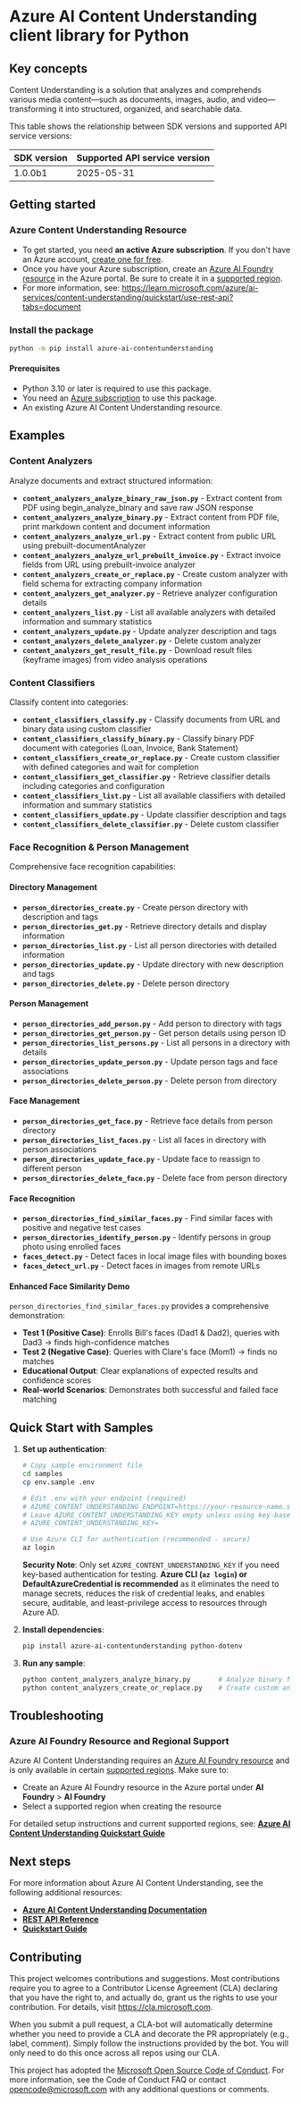 # Azure AI Content Understanding client library for Python

## Key concepts
Content Understanding is a solution that analyzes and comprehends various media content—such as documents, images, audio, and video—transforming it into structured, organized, and searchable data.

This table shows the relationship between SDK versions and supported API service versions:

| SDK version | Supported API service version |
| ----------- | ----------------------------- |
| 1.0.0b1     | 2025-05-31                    |

## Getting started

### Azure Content Understanding Resource
- To get started, you need **an active Azure subscription**. If you don't have an Azure account, [create one for free](https://azure.microsoft.com/free/).
- Once you have your Azure subscription, create an [Azure AI Foundry resource](https://portal.azure.com/#create/Microsoft.CognitiveServicesAIFoundry) in the Azure portal. Be sure to create it in a [supported region](https://learn.microsoft.com/azure/ai-services/content-understanding/language-region-support).
- For more information, see: https://learn.microsoft.com/azure/ai-services/content-understanding/quickstart/use-rest-api?tabs=document

### Install the package

```bash
python -m pip install azure-ai-contentunderstanding
```

#### Prerequisites

- Python 3.10 or later is required to use this package.
- You need an [Azure subscription][azure_sub] to use this package.
- An existing Azure AI Content Understanding resource.

## Examples

### Content Analyzers
Analyze documents and extract structured information:

- **`content_analyzers_analyze_binary_raw_json.py`** - Extract content from PDF using begin_analyze_binary and save raw JSON response
- **`content_analyzers_analyze_binary.py`** - Extract content from PDF file, print markdown content and document information
- **`content_analyzers_analyze_url.py`** - Extract content from public URL using prebuilt-documentAnalyzer
- **`content_analyzers_analyze_url_prebuilt_invoice.py`** - Extract invoice fields from URL using prebuilt-invoice analyzer
- **`content_analyzers_create_or_replace.py`** - Create custom analyzer with field schema for extracting company information
- **`content_analyzers_get_analyzer.py`** - Retrieve analyzer configuration details
- **`content_analyzers_list.py`** - List all available analyzers with detailed information and summary statistics
- **`content_analyzers_update.py`** - Update analyzer description and tags
- **`content_analyzers_delete_analyzer.py`** - Delete custom analyzer
- **`content_analyzers_get_result_file.py`** - Download result files (keyframe images) from video analysis operations

### Content Classifiers
Classify content into categories:

- **`content_classifiers_classify.py`** - Classify documents from URL and binary data using custom classifier
- **`content_classifiers_classify_binary.py`** - Classify binary PDF document with categories (Loan, Invoice, Bank Statement)
- **`content_classifiers_create_or_replace.py`** - Create custom classifier with defined categories and wait for completion
- **`content_classifiers_get_classifier.py`** - Retrieve classifier details including categories and configuration
- **`content_classifiers_list.py`** - List all available classifiers with detailed information and summary statistics
- **`content_classifiers_update.py`** - Update classifier description and tags
- **`content_classifiers_delete_classifier.py`** - Delete custom classifier

### Face Recognition & Person Management
Comprehensive face recognition capabilities:

#### **Directory Management**
- **`person_directories_create.py`** - Create person directory with description and tags
- **`person_directories_get.py`** - Retrieve directory details and display information
- **`person_directories_list.py`** - List all person directories with detailed information
- **`person_directories_update.py`** - Update directory with new description and tags
- **`person_directories_delete.py`** - Delete person directory

#### **Person Management**
- **`person_directories_add_person.py`** - Add person to directory with tags
- **`person_directories_get_person.py`** - Get person details using person ID
- **`person_directories_list_persons.py`** - List all persons in a directory with details
- **`person_directories_update_person.py`** - Update person tags and face associations
- **`person_directories_delete_person.py`** - Delete person from directory

#### **Face Management**
- **`person_directories_get_face.py`** - Retrieve face details from person directory
- **`person_directories_list_faces.py`** - List all faces in directory with person associations
- **`person_directories_update_face.py`** - Update face to reassign to different person
- **`person_directories_delete_face.py`** - Delete face from person directory

#### **Face Recognition**
- **`person_directories_find_similar_faces.py`** - Find similar faces with positive and negative test cases
- **`person_directories_identify_person.py`** - Identify persons in group photo using enrolled faces
- **`faces_detect.py`** - Detect faces in local image files with bounding boxes
- **`faces_detect_url.py`** - Detect faces in images from remote URLs

#### **Enhanced Face Similarity Demo**
`person_directories_find_similar_faces.py` provides a comprehensive demonstration:

- **Test 1 (Positive Case)**: Enrolls Bill's faces (Dad1 & Dad2), queries with Dad3 → finds high-confidence matches
- **Test 2 (Negative Case)**: Queries with Clare's face (Mom1) → finds no matches
- **Educational Output**: Clear explanations of expected results and confidence scores
- **Real-world Scenarios**: Demonstrates both successful and failed face matching

## **Quick Start with Samples**

1. **Set up authentication**:
   ```bash
   # Copy sample environment file
   cd samples
   cp env.sample .env
   
   # Edit .env with your endpoint (required)
   # AZURE_CONTENT_UNDERSTANDING_ENDPOINT=https://your-resource-name.services.ai.azure.com/  
   # Leave AZURE_CONTENT_UNDERSTANDING_KEY empty unless using key-based authentication (not recommended for production)
   # AZURE_CONTENT_UNDERSTANDING_KEY=
   
   # Use Azure CLI for authentication (recommended - secure)
   az login
   ```
   
   **Security Note**: Only set `AZURE_CONTENT_UNDERSTANDING_KEY` if you need key-based authentication for testing. **Azure CLI (`az login`) or DefaultAzureCredential is recommended** as it eliminates the need to manage secrets, reduces the risk of credential leaks, and enables secure, auditable, and least-privilege access to resources through Azure AD.

2. **Install dependencies**:
   ```bash
   pip install azure-ai-contentunderstanding python-dotenv
   ```

3. **Run any sample**:
   ```bash
   python content_analyzers_analyze_binary.py       # Analyze binary files (PDFs, images, documents)
   python content_analyzers_create_or_replace.py    # Create custom analyzer using begin_create_or_replace API
   ```

## Troubleshooting

### Azure AI Foundry Resource and Regional Support

Azure AI Content Understanding requires an [Azure AI Foundry resource](https://portal.azure.com/#create/Microsoft.CognitiveServicesAIFoundry) and is only available in certain [supported regions](https://learn.microsoft.com/azure/ai-services/content-understanding/language-region-support). Make sure to:

- Create an Azure AI Foundry resource in the Azure portal under **AI Foundry** > **AI Foundry**
- Select a supported region when creating the resource

For detailed setup instructions and current supported regions, see: **[Azure AI Content Understanding Quickstart Guide](https://learn.microsoft.com/azure/ai-services/content-understanding/quickstart/use-rest-api)**

## Next steps
For more information about Azure AI Content Understanding, see the following additional resources:
- **[Azure AI Content Understanding Documentation](https://learn.microsoft.com/azure/ai-services/content-understanding/)**
- **[REST API Reference](https://learn.microsoft.com/rest/api/content-understanding/)**
- **[Quickstart Guide](https://learn.microsoft.com/azure/ai-services/content-understanding/quickstart/use-rest-api)**

## Contributing

This project welcomes contributions and suggestions. Most contributions require
you to agree to a Contributor License Agreement (CLA) declaring that you have
the right to, and actually do, grant us the rights to use your contribution.
For details, visit https://cla.microsoft.com.

When you submit a pull request, a CLA-bot will automatically determine whether
you need to provide a CLA and decorate the PR appropriately (e.g., label,
comment). Simply follow the instructions provided by the bot. You will only
need to do this once across all repos using our CLA.

This project has adopted the
[Microsoft Open Source Code of Conduct][code_of_conduct]. For more information,
see the Code of Conduct FAQ or contact opencode@microsoft.com with any
additional questions or comments.

<!-- LINKS -->
[code_of_conduct]: https://opensource.microsoft.com/codeofconduct/
[authenticate_with_token]: https://docs.microsoft.com/azure/cognitive-services/authentication?tabs=powershell#authenticate-with-an-authentication-token
[azure_identity_credentials]: https://github.com/Azure/azure-sdk-for-python/tree/main/sdk/identity/azure-identity#credentials
[azure_identity_pip]: https://pypi.org/project/azure-identity/
[default_azure_credential]: https://github.com/Azure/azure-sdk-for-python/tree/main/sdk/identity/azure-identity#defaultazurecredential
[pip]: https://pypi.org/project/pip/
[azure_sub]: https://azure.microsoft.com/free/
